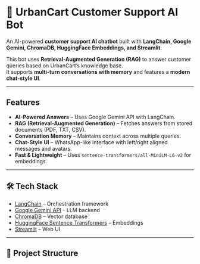 # 🛒 UrbanCart Customer Support AI Bot

An AI-powered **customer support  AI chatbot** built with **LangChain, Google Gemini, ChromaDB, HuggingFace Embeddings, and Streamlit**.  

This bot uses **Retrieval-Augmented Generation (RAG)** to answer customer queries based on UrbanCart’s knowledge base.  
It supports **multi-turn conversations with memory** and features a **modern chat-style UI**.

---

## Features

- **AI-Powered Answers** – Uses Google Gemini API with LangChain.  
- **RAG (Retrieval-Augmented Generation)** – Fetches answers from stored documents (PDF, TXT, CSV).  
- **Conversation Memory** – Maintains context across multiple queries.  
- **Chat-Style UI** – WhatsApp-like interface with left/right aligned messages and avatars.  
- **Fast & Lightweight** – Uses `sentence-transformers/all-MiniLM-L6-v2` for embeddings.  

---

## 🛠️ Tech Stack

- [LangChain](https://www.langchain.com/) – Orchestration framework  
- [Google Gemini API](https://ai.google.dev/) – LLM backend  
- [ChromaDB](https://www.trychroma.com/) – Vector database  
- [HuggingFace Sentence Transformers](https://www.sbert.net/) – Embeddings  
- [Streamlit](https://streamlit.io/) – Web UI  

---

## 📂 Project Structure

